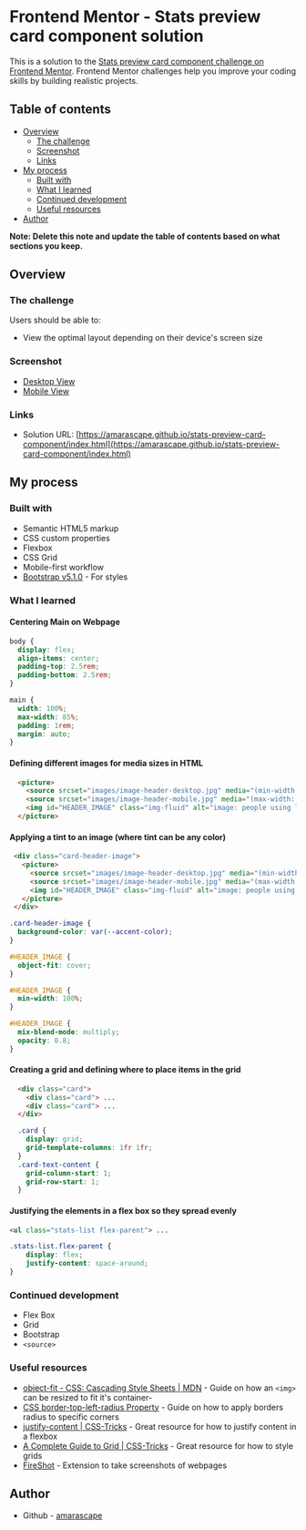# Frontend Mentor - Stats preview card component solution

This is a solution to the [Stats preview card component challenge on Frontend Mentor](https://www.frontendmentor.io/challenges/stats-preview-card-component-8JqbgoU62). Frontend Mentor challenges help you improve your coding skills by building realistic projects. 

## Table of contents

- [Overview](#overview)
  - [The challenge](#the-challenge)
  - [Screenshot](#screenshot)
  - [Links](#links)
- [My process](#my-process)
  - [Built with](#built-with)
  - [What I learned](#what-i-learned)
  - [Continued development](#continued-development)
  - [Useful resources](#useful-resources)
- [Author](#author)

**Note: Delete this note and update the table of contents based on what sections you keep.**

## Overview

### The challenge

Users should be able to:

- View the optimal layout depending on their device's screen size

### Screenshot

- [Desktop View](screenshots/desktop-view-screenshot.png)
- [Mobile View](screenshots/mobile-view-screenshot.png)

### Links

- Solution URL: [https://amarascape.github.io/stats-preview-card-component/index.html](https://amarascape.github.io/stats-preview-card-component/index.html)

## My process

### Built with

- Semantic HTML5 markup
- CSS custom properties
- Flexbox
- CSS Grid
- Mobile-first workflow
- [Bootstrap v5.1.0](https://www.bootstrapcdn.com/) - For styles

### What I learned

#### Centering Main on Webpage
```css
body {
  display: flex;
  align-items: center;
  padding-top: 2.5rem;
  padding-bottom: 2.5rem;
}

main {
  width: 100%;
  max-width: 85%;
  padding: 1rem;
  margin: auto;
}
```

#### Defining different images for media sizes in HTML
```html
  <picture>
    <source srcset="images/image-header-desktop.jpg" media="(min-width: 950px)">
    <source srcset="images/image-header-mobile.jpg" media="(max-width: 949px)">
    <img id="HEADER_IMAGE" class="img-fluid" alt="image: people using laptops">
  </picture>
```

#### Applying a tint to an image (where tint can be any color)
```html
 <div class="card-header-image">
   <picture>
     <source srcset="images/image-header-desktop.jpg" media="(min-width: 950px)">
     <source srcset="images/image-header-mobile.jpg" media="(max-width: 949px)">
     <img id="HEADER_IMAGE" class="img-fluid" alt="image: people using laptops">
   </picture>
 </div>
```
```css
.card-header-image {
  background-color: var(--accent-color);
}

#HEADER_IMAGE {
  object-fit: cover;
}

#HEADER_IMAGE {
  min-width: 100%;
}

#HEADER_IMAGE {
  mix-blend-mode: multiply;
  opacity: 0.8;
}
```
#### Creating a grid and defining where to place items in the grid
```html
  <div class="card">
    <div class="card"> ...
    <div class="card"> ...
  </div>
```
```css
  .card {
    display: grid;
    grid-template-columns: 1fr 1fr;
  }
  .card-text-content {
    grid-column-start: 1;
    grid-row-start: 1;
  }
  ```
#### Justifying the elements in a flex box so they spread evenly 
```html
<ul class="stats-list flex-parent"> ...
```
```css
.stats-list.flex-parent {
    display: flex;
    justify-content: space-around;
}
```
### Continued development

- Flex Box
- Grid
- Bootstrap 
- ``` <source> ```

### Useful resources

- [object-fit - CSS: Cascading Style Sheets | MDN](https://developer.mozilla.org/en-US/docs/Web/CSS/object-fit) -  Guide on how an ``` <img> ``` can be resized to fit it's container- 
- [CSS border-top-left-radius Property](https://www.w3schools.com/cssref/css3_pr_border-top-left-radius.asp) - Guide on how to apply borders radius to specific corners
- [justify-content | CSS-Tricks](https://css-tricks.com/almanac/properties/j/justify-content/) - Great resource for how to justify content in a flexbox 
- [A Complete Guide to Grid | CSS-Tricks](https://css-tricks.com/snippets/css/complete-guide-grid/) - Great resource for how to style grids
- [FireShot](https://getfireshot.com/) - Extension to take screenshots of webpages 

## Author

- Github - [amarascape](https://github.com/amarascape/)
